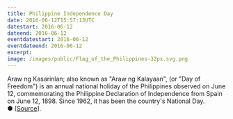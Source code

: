```yaml
---
title: Philippine Independence Day
date: 2016-06-12T15:57:13UTC
datestart: 2016-06-12
dateend: 2016-06-12
eventdatestart: 2016-06-12
eventdateend: 2016-06-12
excerpt:
image: /images/public/Flag_of_the_Philippines-32px.svg.png
---
```


Araw ng Kasarinlan; also known as "Araw ng Kalayaan", (or "Day of Freedom") is an annual national holiday of the Philippines observed on June 12, commemorating the Philippine Declaration of Independence from Spain on June 12, 1898. Since 1962, it has been the country's National Day.
&#x25cf;&nbsp;[[Source](https://en.wikipedia.org/wiki/Independence_Day_(Philippines))].